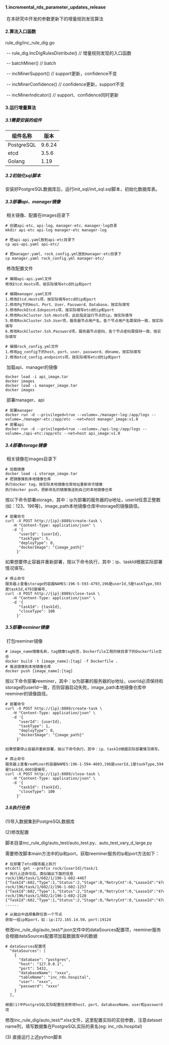 #### 1.incremental_rds_parameter_updates_release

​    在本研究中开发的参数更新下的增量规则发现算法

#### 2.算法入口函数

rule_dig/inc_rule_dig.go 

​	-- rule_dig.IncDigRulesDistribute()  // 增量规则发现的入口函数

​		-- batchMiner()                    // batch

​        -- incMinerSupport()		  // support更新，confidence不变

​		-- incMinerConfidence()	// confidence更新，support不变

​		-- incMinerIndicator()		// support、confidence同时更新

#### 3.运行增量算法

##### 3.1需要安装的组件

| 组件名称   | 版本   |
| ---------- | ------ |
| PostgreSQL | 9.6.24 |
| etcd       | 3.5.6  |
| Golang     | 1.19   |

##### 3.2初始化sql脚本

​	安装好PostgreSQL数据库后，运行init_sql/init_sql.sql脚本，初始化数据库表。

##### 3.3部署api、manager镜像

​	相关镜像、配置在images目录下

```
# 创建api-etc、api-log、manager-etc、manager-log目录
mkdir api-etc api-log manager-etc manager-log

# 把api-api.yaml放到api-etc目录下
cp api-api.yaml api-etc/

# 把manager.yaml、rock_config.yml放到manager-etc目录下
cp manager.yaml rock_config.yml manager-etc/
```

​	修改配置文件

```
# 编辑api-api.yaml文件
修改Etcd.Hosts项，按实际填写etcd的ip和port
```

```
# 编辑manager.yaml文件
1.修改Etcd.Hosts项，按实际填写etcd的ip和port
2.修改Pg下的Host、Port、User、Password、Database，按实际填写
3.修改RockEtcd.Ednpoints项，按实际填写etcd的ip和port
4.修改RockCluster.Ssh.Hosts项，此处指定运行节点的ip，按实际填写
5.修改RockCluster.Ssh.User项，服务器节点用户名，各个节点用户名需保持一致，按实际填写
6.修改RockCluster.Ssh.Password项，服务器节点密码，各个节点密码需保持一致，按实际填写
```

```
# 编辑rock_config.yml文件
1.修改pg_config下的host、port、user、password、dbname，按实际填写
2.修改etcd_config.endpoints项，按实际填写etcd的ip和port
```

​	加载api、manager的镜像

```
docker load -i api_image.tar
docker images
docker load -i manager_image.tar
docker images
```

​	部署manager、api

```
# 部署manager
docker run -d --privileged=true --volume=./manager-log:/app/logs --volume=./manager-etc:/app/etc --net=host manager_image:v1.0
# 部署api
docker run -d --privileged=true --volume=./api-log:/app/logs --volume=./api-etc:/app/etc --net=host api_image:v1.0
```

##### 3.4部署storage镜像

​	相关镜像在images目录下

```
# 加载镜像
docker load -i storage_image.tar
# 把镜像推到本地镜像仓库
执行docker tag，按实际本地镜像仓库地址重新命令镜像
执行docker push，把新命名的镜像推送到自己的本地镜像仓库
```

​	按以下命令部署storage，其中：ip为部署的服务器的ip地址，userId任意正整数(如：123、196等)，image_path本地镜像仓库中storage的镜像路径。

```
# 部署命令
curl -X POST http://{ip}:8889/create-task \
   -H "Content-Type: application/json" \
   -d '{
      "userId": {userId},
      "taskType": 5,
      "deployType": 0,
      "dockerImage": "{image_path}"
     }'
```

​	如果想要停止容器并重新部署，按以下命令执行，其中：ip、taskId根据实际部署情况填写。

```
# 停止命令
服务器上查看storage的容器NAMES:196-5-593-4793,196是userId,5是taskType,593是taskId,4793是编号,
curl -X POST http://{ip}:8889/close-task \
   -H "Content-Type: application/json" \
   -d '{
      "taskId": {taskId},
      "closeType": 100
     }'
```

##### 3.5部署reeminer镜像

​	打包reeminer镜像

```
# image_name镜像名称，tag镜像tag标签，Dockerfile工程的根目录下的Dockerfile文件
docker build -t [image_name]:[tag] -f Dockerfile .
# 推送镜像到本地镜像仓库
docker push [image_name]:[tag] 
```

​	按以下命令部署reeminer，其中：ip为部署的服务器的ip地址，userId必须保持和storage的userId一致，否则容器启动失败，image_path本地镜像仓库中reeminer的镜像路径。

```
# 部署命令
curl -X POST http://{ip}:8889/create-task \
   -H "Content-Type: application/json" \
   -d '{
      "userId": {userId},
      "taskType": 1,
      "deployType": 0,
      "dockerImage": "{image_path}"
     }'
```

 	如果想要停止容器并重新部署，按以下命令执行，其中：ip、taskId根据实际部署情况填写。

```
# 停止命令
服务器上查看reeMiner的容器NAMES:196-1-594-4603,196是userId,1是taskType,594是taskId,4603是编号,
curl -X POST http://{ip}:8889/close-task \
   -H "Content-Type: application/json" \
   -d '{
      "taskId": {taskId},
      "closeType": 100
     }'
```

##### 3.6执行任务

(1)导入数据集到PostgreSQL数据库

(2)修改配置

​	脚本目录inc_rule_dig/auto_test/auto_test.py、auto_test_vary_d_large.py

​	需要修改脚本main方法中的ip和port，获取reeminer服务的ip和port方法如下：

```
# 在部署了etcd服务器上执行
etcdctl get --prefix rock/{userId}/task/1
# 执行上述命令后，类似输出下面的信息
rock/196/task/1/602/1/196-1-602-4467
{"TaskId":602,"Type":1,"Status":2,"Stage":0,"RetryCnt":0,"LeaseId":"47c9904828ad6000","IP":"172.165.14.50","Port":19124,"GrpcPort":20000,"TcpPort":30000}
rock/196/task/1/602/2/196-1-602-1257
{"TaskId":602,"Type":1,"Status":2,"Stage":0,"RetryCnt":0,"LeaseId":"47c9904828ad6070","IP":"172.165.14.47","Port":19124,"GrpcPort":20000,"TcpPort":30000}
rock/196/task/1/602/2/196-1-602-2128
{"TaskId":602,"Type":1,"Status":2,"Stage":0,"RetryCnt":0,"LeaseId":"47c9904828ad6052","IP":"172.165.14.45","Port":19124,"GrpcPort":20000,"TcpPort":30000}
......

# 从输出中选择集群任意一个节点
获取一组ip和port，如：ip:172.165.14.50，port:19124
```

​	修改inc_rule_dig/auto_test/*.json文件中的dataSources配置项，reeminer服务会根据dataSources配置项加载数据库中的数据

```
# dataSources配置项
  "dataSources": [
    {
      "database": "postgres",
      "host": "127.0.0.1",
      "port": 5432,
      "databaseName": "xxxx",
      "tableName": "inc_rds.hospital",
      "user": "xxxx",
      "password": "xxxx"
    }
  ],
  
根据(1)中PostgreSQL实际配置信息修改host、port、databaseName、user和password项
```

​	修改inc_rule_dig/auto_test/*.xlsx文件，这里配置实际的实验参数，注意dataset name列，填写数据集在PostgreSQL实际的表名(eg: inc_rds.hospital)

(3) 直接运行上述python脚本



